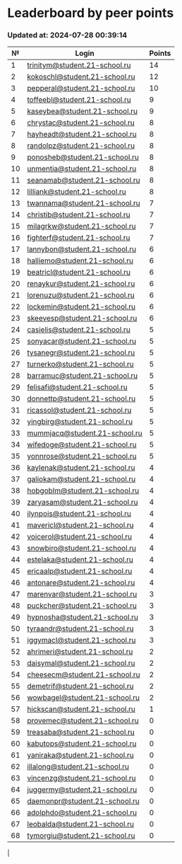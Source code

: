 # Leaderboard by peer points

### Updated at: 2024-07-28 00:39:14

| № | Login | Points |
|---|-------|--------|
|1|trinitym@student.21-school.ru|14|
|2|kokoschl@student.21-school.ru|12|
|3|pepperal@student.21-school.ru|10|
|4|toffeebl@student.21-school.ru|9|
|5|kaseybea@student.21-school.ru|9|
|6|chrystac@student.21-school.ru|8|
|7|hayheadt@student.21-school.ru|8|
|8|randolpz@student.21-school.ru|8|
|9|ponosheb@student.21-school.ru|8|
|10|unmentia@student.21-school.ru|8|
|11|seanamab@student.21-school.ru|8|
|12|lilliank@student.21-school.ru|8|
|13|twannama@student.21-school.ru|7|
|14|christib@student.21-school.ru|7|
|15|milagrkw@student.21-school.ru|7|
|16|fighterf@student.21-school.ru|7|
|17|lannybon@student.21-school.ru|6|
|18|halliemo@student.21-school.ru|6|
|19|beatricl@student.21-school.ru|6|
|20|renaykur@student.21-school.ru|6|
|21|lorenuzu@student.21-school.ru|6|
|22|lockemin@student.21-school.ru|6|
|23|skeevesp@student.21-school.ru|6|
|24|casielis@student.21-school.ru|5|
|25|sonyacar@student.21-school.ru|5|
|26|tysanegr@student.21-school.ru|5|
|27|turnerko@student.21-school.ru|5|
|28|barramuc@student.21-school.ru|5|
|29|felisafi@student.21-school.ru|5|
|30|donnettp@student.21-school.ru|5|
|31|ricassol@student.21-school.ru|5|
|32|yingbirg@student.21-school.ru|5|
|33|mummjacq@student.21-school.ru|5|
|34|wifedoge@student.21-school.ru|5|
|35|yonnrose@student.21-school.ru|5|
|36|kaylenak@student.21-school.ru|4|
|37|galiokam@student.21-school.ru|4|
|38|hobgoblm@student.21-school.ru|4|
|39|zaryasam@student.21-school.ru|4|
|40|ilynpois@student.21-school.ru|4|
|41|mavericl@student.21-school.ru|4|
|42|voicerol@student.21-school.ru|4|
|43|snowbiro@student.21-school.ru|4|
|44|estelaka@student.21-school.ru|4|
|45|ericaalp@student.21-school.ru|4|
|46|antonare@student.21-school.ru|4|
|47|marenvar@student.21-school.ru|3|
|48|puckcher@student.21-school.ru|3|
|49|hypnosha@student.21-school.ru|3|
|50|tyraandr@student.21-school.ru|3|
|51|iggymacl@student.21-school.ru|3|
|52|ahrimeri@student.21-school.ru|2|
|53|daisymal@student.21-school.ru|2|
|54|cheesecm@student.21-school.ru|2|
|55|demetrif@student.21-school.ru|2|
|56|wowbagel@student.21-school.ru|2|
|57|hickscan@student.21-school.ru|1|
|58|provemec@student.21-school.ru|0|
|59|treasaba@student.21-school.ru|0|
|60|kabutops@student.21-school.ru|0|
|61|yaniraka@student.21-school.ru|0|
|62|illalong@student.21-school.ru|0|
|63|vincenzg@student.21-school.ru|0|
|64|juggermy@student.21-school.ru|0|
|65|daemonpr@student.21-school.ru|0|
|66|adolphdo@student.21-school.ru|0|
|67|leobalda@student.21-school.ru|0|
|68|tymorgiu@student.21-school.ru|0|
|
